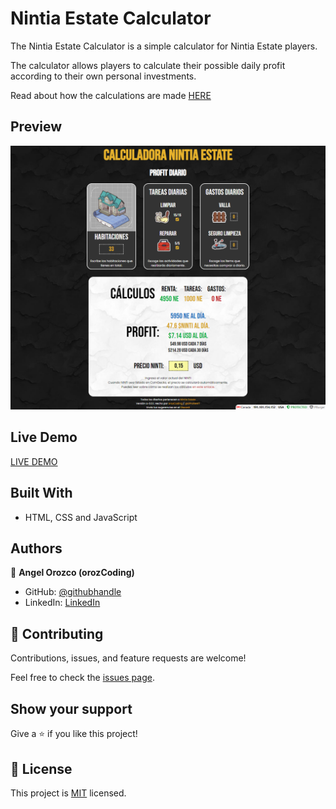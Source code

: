 # Nintia Estate Calculator

The Nintia Estate Calculator is a simple calculator for Nintia Estate players.

The calculator allows players to calculate their possible daily profit according to their own personal investments.

Read about how the calculations are made [HERE](./docu.md)

## Preview

![Preview1](./img/preview.png)

## Live Demo

[LIVE DEMO](https://orozcoding.github.io/tokenstoclaim/)

## Built With

- HTML, CSS and JavaScript

## Authors

👤 **Angel Orozco (orozCoding)**

- GitHub: [@githubhandle](https://github.com/orozCoding)
- LinkedIn: [LinkedIn](https://www.linkedin.com/in/angel-orozco-652230228/)

## 🤝 Contributing

Contributions, issues, and feature requests are welcome!

Feel free to check the [issues page](../../issues/).

## Show your support

Give a ⭐️ if you like this project!

## 📝 License

This project is [MIT](./MIT.md) licensed.